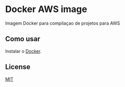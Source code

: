 # Docker AWS image

Imagem Docker para compilaçao de projetos para AWS

## Como usar

Instalar o [Docker](https://docs.docker.com/engine/install/).

## License

[MIT](LICENSE)
